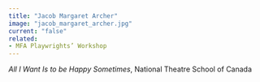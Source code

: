 ```yaml
---
title: "Jacob Margaret Archer"
image: "jacob_margaret_archer.jpg"
current: "false"
related:
- MFA Playwrights’ Workshop
---
```


*All I Want Is to be Happy Sometimes*, National Theatre School of Canada

